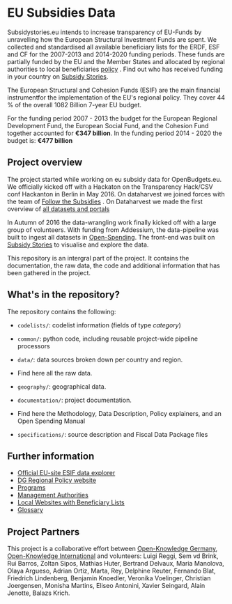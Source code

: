# EU Subsidies Data

Subsidystories.eu intends to increase transparency of EU-Funds by unravelling how the European Structural Investment Funds are spent. We collected and standardised all available beneficiary lists for the ERDF, ESF and CF for the 2007-2013 and 2014-2020 funding periods. These funds are partially funded by the EU and the Member States and allocated by regional authorities to local beneficiaries [policy](https://github.com/os-data/eu-structural-funds/blob/master/documentation/subsidyreport%20-%20policy%20and%20data.pdf) . Find out who has received funding in your country on [Subsidy Stories](http://subsidystories.eu/).

The European Structural and Cohesion Funds (ESIF) are the main financial instrumentfor the implementation of the EU's regional policy. They cover 44 % of the overall 1082 Billion 7-year EU budget. 

For the funding period 2007 - 2013 the budget for the European Regional Development Fund, the European Social Fund, and the Cohesion Fund together accounted for __€347 billion__. In the funding period 2014 - 2020 the budget is: __€477 billion__

## Project overview

The project started while working on eu subsidy data for OpenBudgets.eu. We officially kicked off with a Hackaton on the Transparency Hack/CSV conf Hackanton in Berlin in May 2016. On dataharvest we joined forces with the team of [Follow the Subsidies](http://followthesubsidies.eu/) . On Dataharvest we made the first overview of [all datasets and portals](https://docs.google.com/spreadsheets/d/1RkC_YuWWlhGxyDRc-bpD_zaWAXK78GpPr8nfPesQfSY/edit?pref=2&pli=1#gid=0)

In Autumn of 2016 the data-wrangling work finally kicked off with a large group of volunteers. With funding from Addessium, the data-pipeline was built to ingest all datasets in [Open-Spending](http:next.openspending.org). The front-end was built on [Subsidy Stories](http://subsidystories.eu/) to visualise and explore the data. 

This repository is an intergral part of the project. It contains the documentation, the raw data, the code and additional information that has been gathered in the project. 

## What's in the repository?

The repository contains the following:

- `codelists/`: codelist information (fields of type *category*) 

- `common/`: python code, including reusable project-wide pipeline processors

- `data/`: data sources broken down per country and region. 
- Find here all the raw data. 

- `geography/`: geographical data. 

- `documentation/`: project documentation.
- Find here the Methodology, Data Description, Policy explainers, and an Open Spending Manual

- `specifications/`: source description and Fiscal Data Package files

## Further information

- [Official EU-site ESIF data explorer](https://cohesiondata.ec.europa.eu/)
- [DG Regional Policy website](http://ec.europa.eu/regional_policy/en/)
- [Programs](http://ec.europa.eu/regional_policy/en/atlas/programmes/)
- [Management Authorities](http://ec.europa.eu/regional_policy/en/atlas/managing-authorities/)
- [Local Websites with Beneficiary Lists](http://ec.europa.eu/regional_policy/en/atlas/beneficiaries/)
- [Glossary](http://ec.europa.eu/regional_policy/en/policy/what/glossary/)


## Project Partners

This project is a collaborative effort between [Open-Knowledge Germany](https://www.okfn.de/en/), [Open-Knowledge International](http://okfn.org/) and volunteers: Luigi Reggi, Sem vd Brink, Rui Barros, Zoltan Sipos, Mathias Huter, Bertrand Delvaux, Maria Manolova, Olaya Argueso, Adrian Ortiz, Marta, Rey, Delphine Reuter, Fernando Blat, Friedrich Lindenberg, Benjamin Knoedler, Veronika Voelinger, Christian Joergensen, Monisha Martins, Eliseo Antonini, Xavier Seingard, Alain Jenotte, Balazs Krich.
